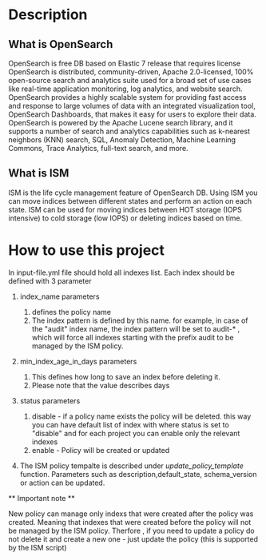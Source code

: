 # Description #

## What is OpenSearch ##

OpenSearch is free DB based on Elastic 7 release that requires license
OpenSearch is distributed, community-driven, Apache 2.0-licensed, 100% open-source search and analytics suite used for a broad set of use cases 
like real-time application monitoring, log analytics, and website search. OpenSearch provides a highly scalable system for providing fast access and response 
to large volumes of data with an integrated visualization tool, OpenSearch Dashboards, that makes it easy for users to explore their data. 
OpenSearch is powered by the Apache Lucene search library, and it supports a number of search and analytics capabilities such as k-nearest neighbors (KNN) search, 
SQL, Anomaly Detection, Machine Learning Commons, Trace Analytics, full-text search, and more.

## What is ISM ##

ISM is the life cycle management feature of OpenSearch DB.
Using ISM you can move indices between different states and perform an action on each state.
ISM can be used for moving indices between HOT storage (IOPS intensive) to cold storage (low IOPS) or deleting indices based on time.

    
# How to use this project # 

In input-file.yml file should hold all indexes list. Each index should be defined with 3 parameter 


1. index_name parameters 
    1. defines the policy name 
    2. The index pattern is defined by this name.  for example, in case of the "audit" index name, the index pattern will be set to audit-* , which will force all indexes starting with the prefix audit to be managed by the ISM policy.
2. min_index_age_in_days parameters 
    1. This defines how long to save an index before deleting it.
    2. Please note that the value describes days
  
3. status parameters 
    1. disable - if a policy name exists the policy will be deleted. this way you can have default list of index with where status is set to "disable" and for each             project you can enable only the relevant indexes
    2. enable - Policy will be created or updated 

4. The ISM policy tempalte is described under *update_policy_template* function. Parameters such as description,default_state, schema_version or action can be updated.

 ** Important note **

New policy can manage only indexs that were created after the policy was created. Meaning that indexes that were created before the policy will not be managed by the ISM policy.  Therfore , if you need to update a policy do not delete it and create a new one - just update the policy (this is supported by the ISM script)


